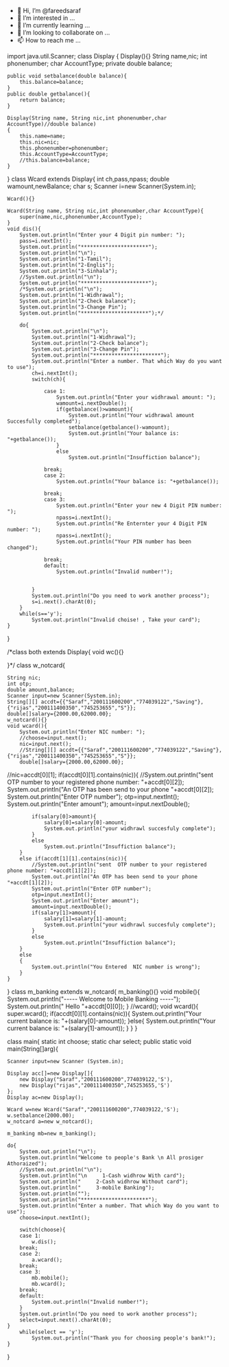 - 👋 Hi, I’m @fareedsaraf
- 👀 I’m interested in ...
- 🌱 I’m currently learning ...
- 💞️ I’m looking to collaborate on ...
- 📫 How to reach me ...

<!---
fareedsaraf/fareedsaraf is a ✨ special ✨ repository because its `README.md` (this file) appears on your GitHub profile.
You can click the Preview link to take a look at your changes.
--->
import java.util.Scanner; 
class Display
{
	Display(){}
	String name,nic;
	int phonenumber;
	char AccountType;
	private double balance;
	
	public void setbalance(double balance){
		this.balance=balance;
	}
	public double getbalance(){
		return balance;
	}
 
	Display(String name, String nic,int phonenumber,char AccountType)//double balance)
	{
		this.name=name;
		this.nic=nic;
		this.phonenumber=phonenumber;
		this.AccountType=AccountType;
		//this.balance=balance;
	}
}
class Wcard extends Display{
	int ch,pass,npass;
	double wamount,newBalance;
	char s;
	Scanner i=new Scanner(System.in);
 
	Wcard(){}
 
	Wcard(String name, String nic,int phonenumber,char AccountType){
		super(name,nic,phonenumber,AccountType);
	}
	void dis(){
		System.out.println("Enter your 4 Digit pin number: ");
		pass=i.nextInt();
		System.out.println("**********************");
		System.out.println("\n");
		System.out.println("1-Tamil");
		System.out.println("2-Englis");
		System.out.println("3-Sinhala");
		//System.out.println("\n");
		System.out.println("**********************");
		/*System.out.println("\n");
		System.out.println("1-Widhrawal");
		System.out.println("2-Check balance");
		System.out.println("3-Change Pin");
		System.out.println("**********************");*/
		
		do{
			System.out.println("\n");
			System.out.println("1-Widhrawal");
			System.out.println("2-Check balance");
			System.out.println("3-Change Pin");
			System.out.println("**********************");
			System.out.println("Enter a number. That which Way do you want to use");
			ch=i.nextInt();
			switch(ch){

				case 1: 
					System.out.println("Enter your widhrawal amount: ");
					wamount=i.nextDouble();
					if(getbalance()>wamount){
						System.out.println("Your widhrawal amount Succesfully completed");
						setbalance(getbalance()-wamount);
						System.out.println("Your balance is: "+getbalance());
					}
					else
						System.out.println("Insuffiction balance");
     
				break;
				case 2:
					System.out.println("Your balance is: "+getbalance());
     
				break;
				case 3:
					System.out.println("Enter your new 4 Digit PIN number: ");
					npass=i.nextInt();
					System.out.println("Re Enternter your 4 Digit PIN number: ");
					npass=i.nextInt();
					System.out.println("Your PIN number has been changed");
    
				break;
				default:
					System.out.println("Invalid number!");
    
    
			}
			System.out.println("Do you need to work another process");
			s=i.next().charAt(0);
		}
		while(s=='y');
			System.out.println("Invalid choise! , Take your card");
	}
}

/*class both extends Display{
 void wc(){}

 }*/
class w_notcard{
 
	String nic;
	int otp;
	double amount,balance;
	Scanner input=new Scanner(System.in);
	String[][] accdt={{"Saraf","200111600200","774039122","Saving"},{"rijas","200111400350","745253655","S"}};
	double[]salary={2000.00,62000.00};
	w_notcard(){}
	void wcard(){
		System.out.println("Enter NIC number: ");
		//choose=input.next();
		nic=input.next();
		//String[][] accdt={{"Saraf","200111600200","774039122","Saving"},{"rijas","200111400350","745253655","S"}};
		double[]salary={2000.00,62000.00};
   //nic=accdt[0][1];
		if(accdt[0][1].contains(nic)){
			//System.out.println("sent  OTP number to your registered phone number: "+accdt[0][2]);
			System.out.println("An OTP has been send to your phone "+accdt[0][2]);
			System.out.println("Enter OTP number");
			otp=input.nextInt();
			System.out.println("Enter amount");
			amount=input.nextDouble();
			
			if(salary[0]>amount){
				salary[0]=salary[0]-amount;
				System.out.println("your widhrawl succesfuly complete");
			}
			else 
				System.out.println("Insuffiction balance");
		}
		else if(accdt[1][1].contains(nic)){ 
			//System.out.println("sent  OTP number to your registered phone number: "+accdt[1][2]);
			System.out.println("An OTP has been send to your phone "+accdt[1][2]);
			System.out.println("Enter OTP number");
			otp=input.nextInt();
			System.out.println("Enter amount");
			amount=input.nextDouble();
			if(salary[1]>amount){
				salary[1]=salary[1]-amount;
				System.out.println("your widhrawl succesfuly complete");
			}
			else 
				System.out.println("Insuffiction balance");
		}
		else 
		{
			System.out.println("You Entered  NIC number is wrong");
		} 
	}
}
class m_banking extends w_notcard{
	m_banking(){}
	void mobile(){
		System.out.println("----- Welcome to Mobile Banking -----");
		System.out.println("            Hello "+accdt[0][0]);
	}
	//wcard();
	void wcard(){
		super.wcard();
		if(accdt[0][1].contains(nic)){
			System.out.println("Your current balance is: "+(salary[0]-amount));
		}else{
			System.out.println("Your current balance is: "+(salary[1]-amount));
		}
	}
}

class main{
	static int choose;
	static char select;
	public static void main(String[]arg){
  
	Scanner input=new Scanner (System.in);

	Display acc[]=new Display[]{
		new Display("Saraf","200111600200",774039122,'S'),
		new Display("rijas","200111400350",745253655,'S')
	};
	Display ac=new Display();
	
	Wcard w=new Wcard("Saraf","200111600200",774039122,'S');
	w.setbalance(2000.00);
	w_notcard a=new w_notcard();
  
	m_banking mb=new m_banking();
  
	do{
		System.out.println("\n");
		System.out.println("Welcome to people's Bank \n All prosiger Athoraized");
		//System.out.println("\n");
		System.out.println("\n     1-Cash widhrow With card");
		System.out.println("     2-Cash widhrow Without card");
		System.out.println("     3-mobile Banking");
		System.out.println("");
		System.out.println("**********************");
		System.out.println("Enter a number. That which Way do you want to use");
		choose=input.nextInt();
		
		switch(choose){
		case 1:
			w.dis();
		break;
		case 2:
			a.wcard();
		break;
		case 3:
			mb.mobile();
			mb.wcard();
		break;
		default:
			System.out.println("Invalid number!");
		}
		System.out.println("Do you need to work another process");
		select=input.next().charAt(0);
	}
		while(select == 'y');
			System.out.println("Thank you for choosing people's bank!");
	}
}
